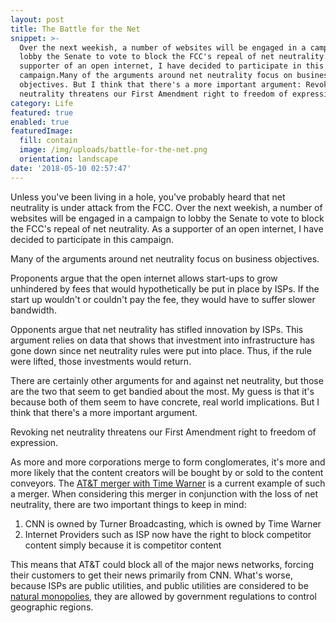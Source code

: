 ```yaml
---
layout: post
title: The Battle for the Net
snippet: >-
  Over the next weekish, a number of websites will be engaged in a campaign to
  lobby the Senate to vote to block the FCC's repeal of net neutrality. As a
  supporter of an open internet, I have decided to participate in this
  campaign.Many of the arguments around net neutrality focus on business
  objectives. But I think that there's a more important argument: Revoking net
  neutrality threatens our First Amendment right to freedom of expression.
category: Life
featured: true
enabled: true
featuredImage:
  fill: contain
  image: /img/uploads/battle-for-the-net.png
  orientation: landscape
date: '2018-05-10 02:57:47'
---
```

Unless you've been living in a hole, you've probably heard that net neutrality is under attack from the FCC. Over the next weekish, a number of websites will be engaged in a campaign to lobby the Senate to vote to block the FCC's repeal of net neutrality. As a supporter of an open internet, I have decided to participate in this campaign.

Many of the arguments around net neutrality focus on business objectives. 

Proponents argue that the open internet allows start-ups to grow unhindered by fees that would hypothetically be put in place by ISPs. If the start up wouldn't or couldn't pay the fee, they would have to suffer slower bandwidth. 

Opponents argue that net neutrality has stifled innovation by ISPs. This argument relies on data that shows that investment into infrastructure has gone down since net neutrality rules were put into place. Thus, if the rule were lifted, those investments would return. 

There are certainly other arguments for and against net neutrality, but those are the two that seem to get bandied about the most.  My guess is that it's because both of them seem to have concrete, real world implications. But I think that there's a more important argument.

Revoking net neutrality threatens our First Amendment right to freedom of expression.  

As more and more corporations merge to form conglomerates, it's more and more likely that the content creators will be bought by or sold to the content conveyors. The [AT&T merger with Time Warner](https://www.google.com/search?q=at%26t+time+warner&safe=off&source=lnms&tbm=nws&sa=X&ved=0ahUKEwiqrYvM-_vaAhXqzIMKHQgrA8IQ_AUICigB&biw=1920&bih=959) is a current example of such a merger. When considering this merger in conjunction with the loss of net neutrality, there are two important things to keep in mind:

1. CNN is owned by Turner Broadcasting, which is owned by Time Warner
2. Internet Providers such as ISP now have the right to block competitor content simply because it is competitor content

This means that AT&T could block all of the major news networks, forcing their customers to get their news primarily from CNN.  What's worse, because ISPs are public utilities, and public utilities are considered to be [natural monopolies](https://en.wikipedia.org/wiki/Natural_monopoly), they are allowed by government regulations to control geographic regions.
